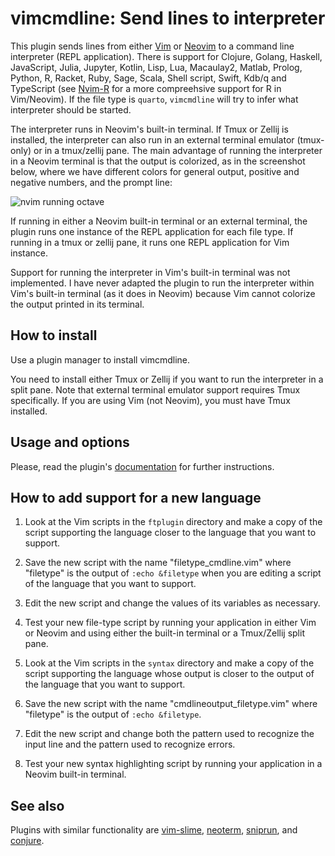 # vimcmdline: Send lines to interpreter

This plugin sends lines from either [Vim] or [Neovim] to a command line
interpreter (REPL application). There is support for
Clojure, Golang, Haskell, JavaScript, Julia, Jupyter, Kotlin, Lisp,
Lua, Macaulay2, Matlab, Prolog, Python, R, Racket, Ruby, Sage,
Scala, Shell script, Swift, Kdb/q and TypeScript
(see [Nvim-R] for a more compreehsive support for R in Vim/Neovim).
If the file type is `quarto`, `vimcmdline` will try to infer what interpreter
should be started.

The interpreter runs in Neovim's built-in terminal.
If Tmux or Zellij is installed, the interpreter can also run in
an external terminal emulator (tmux-only) or in a tmux/zellij pane. The main
advantage of running the interpreter in a Neovim terminal is that the output is
colorized, as in the screenshot below, where we have different colors for
general output, positive and negative numbers, and the prompt line:

![nvim running octave](https://cloud.githubusercontent.com/assets/891655/7090493/5fba2426-df71-11e4-8eb8-f17668d9361a.png)

If running in either a Neovim built-in terminal or an external terminal, the
plugin runs one instance of the REPL application for each file type. If
running in a tmux or zellij pane, it runs one REPL application for Vim instance.

Support for running the interpreter in Vim's built-in terminal was not
implemented.
I have never adapted the plugin to run the interpreter within Vim's built-in
terminal (as it does in Neovim) because Vim cannot colorize the output printed
in its terminal.

## How to install

Use a plugin manager to install vimcmdline.

You need to install either Tmux or Zellij if you want to run the interpreter in
a split pane. Note that external terminal emulator support requires Tmux
specifically. If you are using Vim (not Neovim), you must have Tmux installed.


## Usage and options

Please, read the plugin's
[documentation](https://raw.githubusercontent.com/jalvesaq/vimcmdline/master/doc/vimcmdline.txt)
for further instructions.


## How to add support for a new language

  1. Look at the Vim scripts in the `ftplugin` directory and make a copy of
     the script supporting the language closer to the language that you want
     to support.

  2. Save the new script with the name "filetype\_cmdline.vim" where
     "filetype" is the output of `:echo &filetype` when you are editing a
     script of the language that you want to support.

  3. Edit the new script and change the values of its variables as necessary.

  4. Test your new file-type script by running your application in either Vim
     or Neovim and using either the built-in terminal or a Tmux/Zellij split
     pane.

  5. Look at the Vim scripts in the `syntax` directory and make a copy of the
     script supporting the language whose output is closer to the output of
     the language that you want to support.

  6. Save the new script with the name "cmdlineoutput\_filetype.vim" where
     "filetype" is the output of `:echo &filetype`.

  7. Edit the new script and change both the pattern used to recognize the
     input line and the pattern used to recognize errors.

  8. Test your new syntax highlighting script by running your application in a
     Neovim built-in terminal.

## See also

Plugins with similar functionality are [vim-slime], [neoterm], [sniprun], and [conjure].

[Vim]: http://www.vim.org
[Neovim]: https://github.com/neovim/neovim
[vim-slime]: https://github.com/jpalardy/vim-slime
[neoterm]: https://github.com/kassio/neoterm
[Nvim-R]: https://github.com/jalvesaq/Nvim-R
[sniprun]: https://github.com/michaelb/sniprun
[conjure]: https://github.com/Olical/conjure

